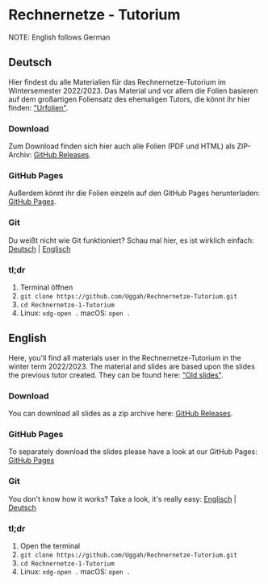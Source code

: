 # Rechnernetze - Tutorium

NOTE: English follows German

## Deutsch

Hier findest du alle Materialien für das Rechnernetze-Tutorium im Wintersemester 2022/2023. Das Material und vor allem die Folien basieren auf dem großartigen Foliensatz des ehemaligen Tutors, die könnt ihr hier finden: ["Urfolien"](https://github.com/blauwiggle/Rechnernetze-1-Tutorium/releases).

### Download

Zum Download finden sich hier auch alle Folien (PDF und HTML) als ZIP-Archiv: [GitHub Releases](https://github.com/Uggah/Rechnernetze-Tutorium/releases).

### GitHub Pages

Außerdem könnt ihr die Folien einzeln auf den GitHub Pages herunterladen: [GitHub Pages](https://uggah.github.io/Rechnernetze-Tutorium/).

### Git

Du weißt nicht wie Git funktioniert? Schau mal hier, es ist wirklich einfach: [Deutsch](https://rogerdudler.github.io/git-guide/index.de.html) | [Englisch](https://rogerdudler.github.io/git-guide/index.html)

### tl;dr

1. Terminal öffnen
2. `git clone https://github.com/Uggah/Rechnernetze-Tutorium.git`
3. `cd Rechnernetze-1-Tutorium`
4. Linux: `xdg-open .`
   macOS: `open .`
   
## English

Here, you'll find all materials user in the Rechnernetze-Tutorium in the winter term 2022/2023. The material and slides are based upon the slides the previous tutor created. They can be found here: ["Old slides"](https://github.com/blauwiggle/Rechnernetze-1-Tutorium/releases).

### Download

You can download all slides as a zip archive here: [GitHub Releases](https://github.com/Uggah/Rechnernetze-Tutorium/releases).

### GitHub Pages

To separately download the slides please have a look at our GitHub Pages: [GitHub Pages](https://uggah.github.io/Rechnernetze-Tutorium/)

### Git

You don't know how it works? Take a look, it's really easy: [Englisch](https://rogerdudler.github.io/git-guide/index.html) | [Deutsch](https://rogerdudler.github.io/git-guide/index.de.html)

### tl;dr

1. Open the terminal
2. `git clone https://github.com/Uggah/Rechnernetze-Tutorium.git`
3. `cd Rechnernetze-1-Tutorium`
4. Linux: `xdg-open .`
   macOS: `open .`
